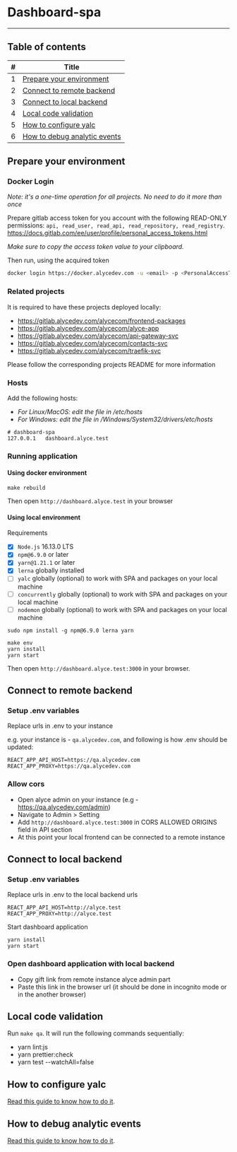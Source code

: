 # Dashboard-spa

---

## Table of contents

| #   | Title                                                         |
|-----|---------------------------------------------------------------|
| 1   | [Prepare your environment](#prepare-your-environment)         |
| 2   | [Connect to remote backend](#connect-to-remote-backend)       |
| 3   | [Connect to local backend](#connect-to-local-backend)         |
| 4   | [Local code validation](#local-code-validation)               |
| 5   | [How to configure yalc](#how-to-configure-yalc)               |
| 6   | [How to debug analytic events](#how-to-debug-analytic-events) |

## Prepare your environment

### Docker Login

*Note: it's a one-time operation for all projects. No need to do it more than once*

Prepare gitlab access token for you account with the following READ-ONLY permissions: `api, read_user, read_api, read_repository, read_registry`.  
https://docs.gitlab.com/ee/user/profile/personal_access_tokens.html

*Make sure to copy the access token value to your clipboard.*

Then run, using the acquired token

```bash
docker login https://docker.alycedev.com -u <email> -p <PersonalAccessToken>
```

### Related projects

It is required to have these projects deployed locally:

- https://gitlab.alycedev.com/alycecom/frontend-packages
- https://gitlab.alycedev.com/alycecom/alyce-app
- https://gitlab.alycedev.com/alycecom/api-gateway-svc
- https://gitlab.alycedev.com/alycecom/contacts-svc
- https://gitlab.alycedev.com/alycecom/traefik-svc

Please follow the corresponding projects README for more information

### Hosts

Add the following hosts:

- *For Linux/MacOS: edit the file in /etc/hosts*
- *For Windows: edit the file in /Windows/System32/drivers/etc/hosts*

```
# dashboard-spa
127.0.0.1   dashboard.alyce.test
```

### Running application

#### Using docker environment

```shell
make rebuild
```

Then open `http://dashboard.alyce.test` in your browser

#### Using local environment

Requirements

- [x] `Node.js` 16.13.0 LTS
- [x] `npm@6.9.0` or later
- [x] `yarn@1.21.1` or later
- [x] `lerna` globally installed
- [ ] `yalc` globally (optional) to work with SPA and packages on your local machine
- [ ] `concurrently` globally (optional) to work with SPA and packages on your local machine
- [ ] `nodemon` globally (optional) to work with SPA and packages on your local machine

```shell
sudo npm install -g npm@6.9.0 lerna yarn
```

```shell
make env
yarn install
yarn start
```

Then open `http://dashboard.alyce.test:3000` in your browser.

## Connect to remote backend

### Setup .env variables

Replace urls in .env to your instance

e.g. your instance is - `qa.alycedev.com`,
and following is how .env should be updated:
```dotenv
REACT_APP_API_HOST=https://qa.alycedev.com
REACT_APP_PROXY=https://qa.alycedev.com
```

### Allow cors
- Open alyce admin on your instance (e.g - https://qa.alycedev.com/admin)
- Navigate to Admin > Setting
- Add `http://dashboard.alyce.test:3000` in CORS ALLOWED ORIGINS field in API section
- At this point your local frontend can be connected to a remote instance

## Connect to local backend

### Setup .env variables

Replace urls in .env to the local backend urls

```shell
REACT_APP_API_HOST=http://alyce.test
REACT_APP_PROXY=http://alyce.test
```

Start dashboard application

```shell
yarn install
yarn start
```

### Open dashboard application with local backend
- Copy gift link from remote instance alyce admin part
- Paste this link in the browser url (it should be done in incognito mode or in the another browser)

## Local code validation

Run `make qa`. It will run the following commands sequentially:

- yarn lint:js
- yarn prettier:check
- yarn test --watchAll=false

## How to configure yalc
[Read this guide to know how to do it](./docs/guides/how_to_configure_yalc.md).

## How to debug analytic events
[Read this guide to know how to do it](./docs/guides/how_to_debug_analytics_events.md).
